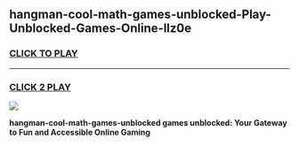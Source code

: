 
## hangman-cool-math-games-unblocked-Play-Unblocked-Games-Online-llz0e
<h3>
<a href="https://premium76.site?title=hangman-cool-math-games-unblocked&ref=25A">CLICK TO PLAY</a></h3>
<hr>

<h3>
<a href="https://premium76.site?title=hangman-cool-math-games-unblocked&ref=25A">CLICK 2 PLAY</a>
  
</h3>

<a href="https://premium76.site?title=hangman-cool-math-games-unblocked&ref=25A"><img src="https://clearcache.store/games.png"></a>


**hangman-cool-math-games-unblocked games unblocked: Your Gateway to Fun and Accessible Online Gaming**
